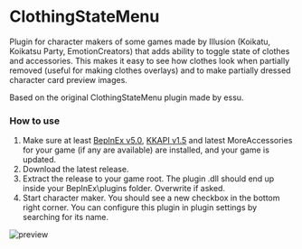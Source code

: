 # ClothingStateMenu
Plugin for character makers of some games made by Illusion (Koikatu, Koikatsu Party, EmotionCreators) that adds ability to toggle state of clothes and accessories. This makes it easy to see how clothes look when partially removed (useful for making clothes overlays) and to make partially dressed character card preview images.

Based on the original ClothingStateMenu plugin made by essu.

### How to use
1. Make sure at least [BepInEx v5.0](https://github.com/BepInEx/BepInEx), [KKAPI v1.5](https://github.com/ManlyMarco/KKAPI) and latest MoreAccessories for your game (if any are available) are installed, and your game is updated.
2. Download the latest release.
3. Extract the release to your game root. The plugin .dll should end up inside your BepInEx\plugins folder. Overwrite if asked.
4. Start character maker. You should see a new checkbox in the bottom right corner. You can configure this plugin in plugin settings by searching for its name.

![preview](https://user-images.githubusercontent.com/39247311/54150673-51efb780-4439-11e9-9f4f-e682def8e173.png)
